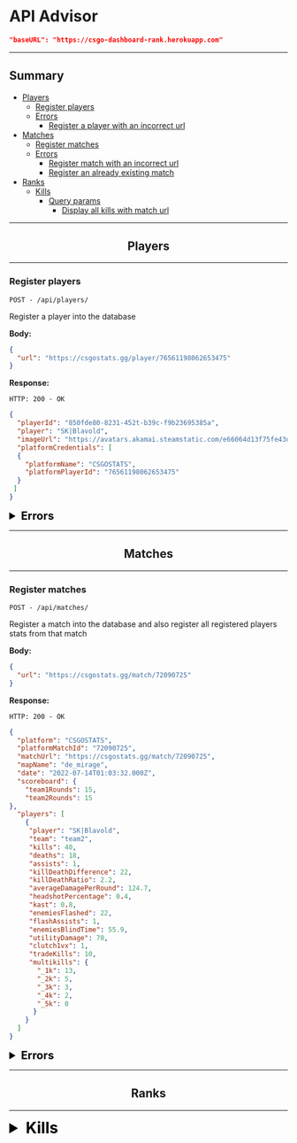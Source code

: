 # API Advisor

```json
"baseURL": "https://csgo-dashboard-rank.herokuapp.com"
```
---
## Summary
- [Players](#players)
  - [Register players](#register-players)
  - [Errors](#errors-players)
    - [Register a player with an incorrect url](#register-player-with-incorrect-url)
- [Matches](#matches) 
  - [Register matches](#register-matches)
  - [Errors](#errors-matches)
    - [Register match with an incorrect url](#register-match-with-incorrect-url)
    - [Register an already existing match](#register-already-match)
- [Ranks](#ranks)
  - [Kills](#rank-kills-sorted)
    - [Query params](#query-params)
      - [Display all kills with match url](#rank-kills-match_url)

---
## <center>**Players** <a id="players"></a></center>
---

### Register players <a id="register-players"></a>

```
POST - /api/players/
```
Register a player into the database

**Body:**
```json
{
  "url": "https://csgostats.gg/player/76561198062653475"
}
```
**Response:**
```
HTTP: 200 - OK
```

```json
{
  "playerId": "850fde80-8231-452t-b39c-f9b23695385a",
  "player": "SK|Blavold",
  "imageUrl": "https://avatars.akamai.steamstatic.com/e66064d13f75fe43da64fce740ac29a217f9fd6a_full.jpg",
  "platformCredentials": [
  {
    "platformName": "CSGOSTATS",
    "platformPlayerId": "76561198062653475"
  }
 ]
}
```

<details>
<summary style="font-size:20px;font-weight:bold;color:black">Errors<a id="errors-players"></summary></a>
<a id="register-player-with-incorrect-url"></a>
<details>
<summary>Register a player with an incorrect url</summary>

**Body:**
```json
{
  "url": "https://csgostats.gg/matches/76561198382398436"
}
```
**Response:**
```
HTTP: 400 - BAD REQUEST
```
```json
{
  "status": "error",
  "code": 400,
  "message": {
    "error": "Invalid url received"
  }
}
```
</details>
</details>

---
## <center>**Matches** <a id="matches"></a></center>
---
### Register matches <a id="register-matches"></a>

```
POST - /api/matches/
```

Register a match into the database and also register all registered players stats from that match

**Body:**
```json
{
  "url": "https://csgostats.gg/match/72090725"
}
```
**Response:**
```
HTTP: 200 - OK
```
```json
{
  "platform": "CSGOSTATS",
  "platformMatchId": "72090725",
  "matchUrl": "https://csgostats.gg/match/72090725",
  "mapName": "de_mirage",
  "date": "2022-07-14T01:03:32.000Z",
  "scoreboard": {
    "team1Rounds": 15,
    "team2Rounds": 15
},
  "players": [
    {
     "player": "SK|Blavold",
     "team": "team2",
     "kills": 40,
     "deaths": 18,
     "assists": 1,
     "killDeathDifference": 22,
     "killDeathRatio": 2.2,
     "averageDamagePerRound": 124.7,
     "headshotPercentage": 0.4,
     "kast": 0.8,
     "enemiesFlashed": 22,
     "flashAssists": 1,
     "enemiesBlindTime": 55.9,
     "utilityDamage": 70,
     "clutch1vx": 1,
     "tradeKills": 10,
     "multikills": {
       "_1k": 13,
       "_2k": 5,
       "_3k": 3,
       "_4k": 2,
       "_5k": 0
      }
    }
  ]
}
```
<details>
<summary style="font-size:20px;font-weight:bold;color:black">Errors</summary><a id="errors-matches"></a>

<a id="register-match-with-incorrect-url"></a>
<details>
<summary>Register match with an incorrect url</summary>

**Body:**
```json
{
  "url": "https://csgostats.gg/matches/72090725"
}
```
**Response:**
```
HTTP: 400 - BAD REQUEST
```
```json
{
  "status": "error",
  "code": 400,
  "message": {
    "error": "Invalid url received"
  }
}
```
</details>

<a id="register-already-match"></a>
<details>
<summary>Register an already existing match</summary>

**Body:**
```json
{
  "url": "https://csgostats.gg/match/72090725"
}
```
**Response:**
```
HTTP: 409 - CONFLICT
```
```json
{
  "status": "error",
  "code": 409,
  "message": {
    "match": "A match with that id was already registered."
  }
}
```
</details>
</details>

---
## <center>**Ranks** <a id="ranks"></a></center>
---

<details>
<summary style="font-size:28px;font-weight:bold;color:black">Kills</summary>
<a id="rank-kills-sorted"></a>


Display the number of kills from the higher to the lower amount

```
GET - /api/ranks/kills/
```

Display the number of kills from all the registered players sorted from the higher to the lower amount

**Response:**
```
HTTP: 200 - OK
```
```json
[
  {
    "name": "SK|Blavold",
    "kills": 40,
  },
  {
    "name": "SK|Blavold",
    "kills": 40,
  },
  {
    "name": "SK|Blavold",
    "kills": 35,
  },
  {
    "name": "SK|Blavold",
    "kills": 33,
  },
  {
    "name": "Braves",
    "kills": 32,
  },
  {
    "name": "SK|Blavold",
    "kills": 32,
  },
  {
    "name": "SK|Blavold",
    "kills": 30,
  }
]
```

<details>
<summary style="font-size:20px;font-weight:bold;color:black">Query params</summary> <a id="query-params"></a>

<details>
<a id="rank-kills-match_url"></a>
<summary>Display all kills with match url</summary>

```
GET - /api/ranks/kills/?match_url
```
Display the number of kills from all the registered players with a match url for the match that registered that amount of kills 

**Response:**
```
HTTP: 200 - OK
```
```json
[
  {
    "name": "SK|Blavold",
    "kills": 40,
    "matchUrl": "https://csgostats.gg/match/72090725"
  },
  {
    "name": "SK|Blavold",
    "kills": 40,
    "matchUrl": "https://csgostats.gg/match/52659096"
  },
  {
    "name": "SK|Blavold",
    "kills": 35,
    "matchUrl": "https://csgostats.gg/match/73079023"
  },
  {
    "name": "SK|Blavold",
    "kills": 33,
    "matchUrl": "https://csgostats.gg/match/58067130"
  },
  {
    "name": "Braves",
    "kills": 32,
    "matchUrl": "https://csgostats.gg/match/72965812"
  },
  {
    "name": "SK|Blavold",
    "kills": 32,
    "matchUrl": "https://csgostats.gg/match/58067113"
  },
  {
    "name": "SK|Blavold",
    "kills": 30,
    "matchUrl": "https://csgostats.gg/match/73434211"
  }
]
```
</details>
</details>
</details>

